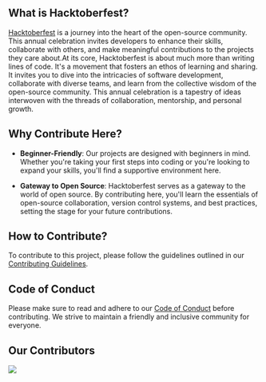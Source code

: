 ## What is Hacktoberfest?

[Hacktoberfest](https://hacktoberfest.digitalocean.com/) is a journey into the heart of the open-source community. This annual celebration invites developers to enhance their skills, collaborate with others, and make meaningful contributions to the projects they care about.At its core, Hacktoberfest is about much more than writing lines of code. It's a movement that fosters an ethos of learning and sharing. It invites you to dive into the intricacies of software development, collaborate with diverse teams, and learn from the collective wisdom of the open-source community. This annual celebration is a tapestry of ideas interwoven with the threads of collaboration, mentorship, and personal growth.

## Why Contribute Here?

- **Beginner-Friendly**: Our projects are designed with beginners in mind. Whether you're taking your first steps into coding or you're looking to expand your skills, you'll find a supportive environment here.
  
- **Gateway to Open Source**: Hacktoberfest serves as a gateway to the world of open source. By contributing here, you'll learn the essentials of open-source collaboration, version control systems, and best practices, setting the stage for your future contributions.


## How to Contribute?
To contribute to this project, please follow the guidelines outlined in our [Contributing Guidelines](https://github.com/aarushiksk/Noob-to-Ninja-ML/blob/main/CONTRIBUTING.md).


## Code of Conduct

Please make sure to read and adhere to our [Code of Conduct](https://https://github.com/sujeet9682/WebDev/blob/main/CODE_OF_CONDUCT.md) before contributing. We strive to maintain a friendly and inclusive community for everyone.

## Our Contributors
<a href="https://https://github.com/sujeet9682/WebDev/graphs/contributors">
  <img src="https://contrib.rocks/image?repo=sujeet9682/WebDev&max=100" />
</a>
